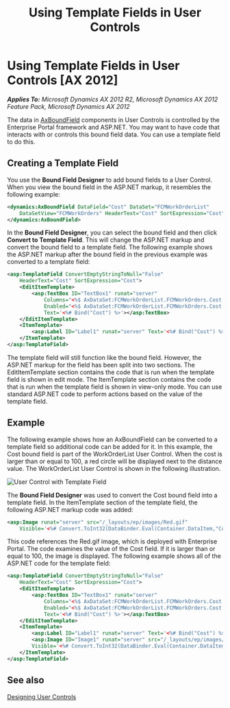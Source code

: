 ﻿---
title: Using Template Fields in User Controls
TOCTitle: Using Template Fields in User Controls
ms:assetid: e3c3a9af-2273-4720-84ae-9eeeaf204fe1
ms:mtpsurl: https://msdn.microsoft.com/en-us/library/Ee677511(v=AX.60)
ms:contentKeyID: 35246170
ms.date: 11/07/2012
mtps_version: v=AX.60
dev_langs:
- xml
---

# Using Template Fields in User Controls [AX 2012]


_**Applies To:** Microsoft Dynamics AX 2012 R2, Microsoft Dynamics AX 2012 Feature Pack, Microsoft Dynamics AX 2012_

The data in [AxBoundField](axboundfield.md) components in User Controls is controlled by the Enterprise Portal framework and ASP.NET. You may want to have code that interacts with or controls this bound field data. You can use a template field to do this.

## Creating a Template Field

You use the **Bound Field Designer** to add bound fields to a User Control. When you view the bound field in the ASP.NET markup, it resembles the following example:

``` xml
<dynamics:AxBoundField DataField="Cost" DataSet="FCMWorkOrderList" 
    DataSetView="FCMWorkOrders" HeaderText="Cost" SortExpression="Cost">
</dynamics:AxBoundField>
```

In the **Bound Field Designer**, you can select the bound field and then click **Convert to Template Field**. This will change the ASP.NET markup and convert the bound field to a template field. The following example shows the ASP.NET markup after the bound field in the previous example was converted to a template field:

``` xml
<asp:TemplateField ConvertEmptyStringToNull="False" 
    HeaderText="Cost" SortExpression="Cost">
    <EditItemTemplate>
        <asp:TextBox ID="TextBox1" runat="server" 
            Columns="<%$ AxDataSet:FCMWorkOrderList.FCMWorkOrders.Cost.DisplayLength %>" 
            Enabled="<%$ AxDataSet:FCMWorkOrderList.FCMWorkOrders.Cost.AllowEdit %>" 
            Text='<%# Bind("Cost") %>'></asp:TextBox>
    </EditItemTemplate>
    <ItemTemplate>
        <asp:Label ID="Label1" runat="server" Text='<%# Bind("Cost") %>'></asp:Label>
    </ItemTemplate>
</asp:TemplateField>
```

The template field will still function like the bound field. However, the ASP.NET markup for the field has been split into two sections. The EditItemTemplate section contains the code that is run when the template field is shown in edit mode. The ItemTemplate section contains the code that is run when the template field is shown in view-only mode. You can use standard ASP.NET code to perform actions based on the value of the template field.

## Example

The following example shows how an AxBoundField can be converted to a template field so additional code can be added for it. In this example, the Cost bound field is part of the WorkOrderList User Control. When the cost is larger than or equal to 100, a red circle will be displayed next to the distance value. The WorkOrderList User Control is shown in the following illustration.

![User Control with Template Field](images/Ee677511.EP_TemplateFieldExample(AX.60).gif "User Control with Template Field")

The **Bound Field Designer** was used to convert the Cost bound field into a template field. In the ItemTemplate section of the template field, the following ASP.NET markup code was added:

``` xml
<asp:Image runat="server" src="/_layouts/ep/images/Red.gif" 
    Visible='<%# Convert.ToInt32(DataBinder.Eval(Container.DataItem,"Cost")) >= 100 ? true : false %>'></asp:Image>
```

This code references the Red.gif image, which is deployed with Enterprise Portal. The code examines the value of the Cost field. If it is larger than or equal to 100, the image is displayed. The following example shows all of the ASP.NET code for the template field:

``` xml
<asp:TemplateField ConvertEmptyStringToNull="False" 
    HeaderText="Cost" SortExpression="Cost">
    <EditItemTemplate>
        <asp:TextBox ID="TextBox1" runat="server" 
            Columns="<%$ AxDataSet:FCMWorkOrderList.FCMWorkOrders.Cost.DisplayLength %>" 
            Enabled="<%$ AxDataSet:FCMWorkOrderList.FCMWorkOrders.Cost.AllowEdit %>" 
            Text='<%# Bind("Cost") %>'></asp:TextBox>
    </EditItemTemplate>
    <ItemTemplate>
        <asp:Label ID="Label1" runat="server" Text='<%# Bind("Cost") %>'></asp:Label>
        <asp:Image ID="Image1" runat="server" src="/_layouts/ep/images/Red.gif" 
        Visible='<%# Convert.ToInt32(DataBinder.Eval(Container.DataItem,"Cost")) >= 100 ? true : false %>'></asp:Image>
    </ItemTemplate>
</asp:TemplateField>
```

## See also

[Designing User Controls](designing-user-controls.md)

